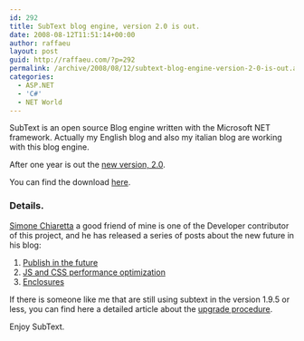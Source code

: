 ```yaml
---
id: 292
title: SubText blog engine, version 2.0 is out.
date: 2008-08-12T11:51:14+00:00
author: raffaeu
layout: post
guid: http://raffaeu.com/?p=292
permalink: /archive/2008/08/12/subtext-blog-engine-version-2-0-is-out.aspx
categories:
  - ASP.NET
  - 'C#'
  - NET World
---
```

SubText is an open source Blog engine written with the Microsoft NET framework. Actually my English blog and also my italian blog are working with this blog engine.

After one year is out the [new version, 2.0](http://haacked.com/archive/2008/08/10/subtext-2.0-released.aspx).

You can find the download [here](https://sourceforge.net/project/showfiles.php?group_id=137896).

### Details.

[Simone Chiaretta](http://codeclimber.net.nz) a good friend of mine is one of the Developer contributor of this project, and he has released a series of posts about the new future in his blog:

  1. [Publish in the future](http://codeclimber.net.nz/archive/2008/08/10/new-feature-in-subtext-2.0-publish-in-the-future.aspx)
  2. [JS and CSS performance optimization](http://codeclimber.net.nz/archive/2008/08/09/new-feature-in-subtext-2.0-css-and-js-optimization.aspx)
  3. [Enclosures](http://codeclimber.net.nz/archive/2008/08/08/new-feature-in-subtext-2.0-enclosures.aspx)

If there is someone like me that are still using subtext in the version 1.9.5 or less, you can find here a detailed article about the [upgrade procedure](http://www.subtextproject.com/Home/About/Docs/Upgrading/tabid/147/Default.aspx).

Enjoy SubText.